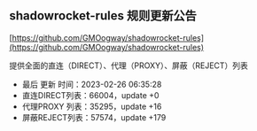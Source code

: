 ## shadowrocket-rules 规则更新公告

[https://github.com/GMOogway/shadowrocket-rules](https://github.com/GMOogway/shadowrocket-rules)

提供全面的直连（DIRECT）、代理（PROXY）、屏蔽（REJECT）列表
- 最后 更新 时间：2023-02-26 06:35:28
- 直连DIRECT列表：66004，update +0
- 代理PROXY 列表：35295，update +16
- 屏蔽REJECT列表：57574，update +179